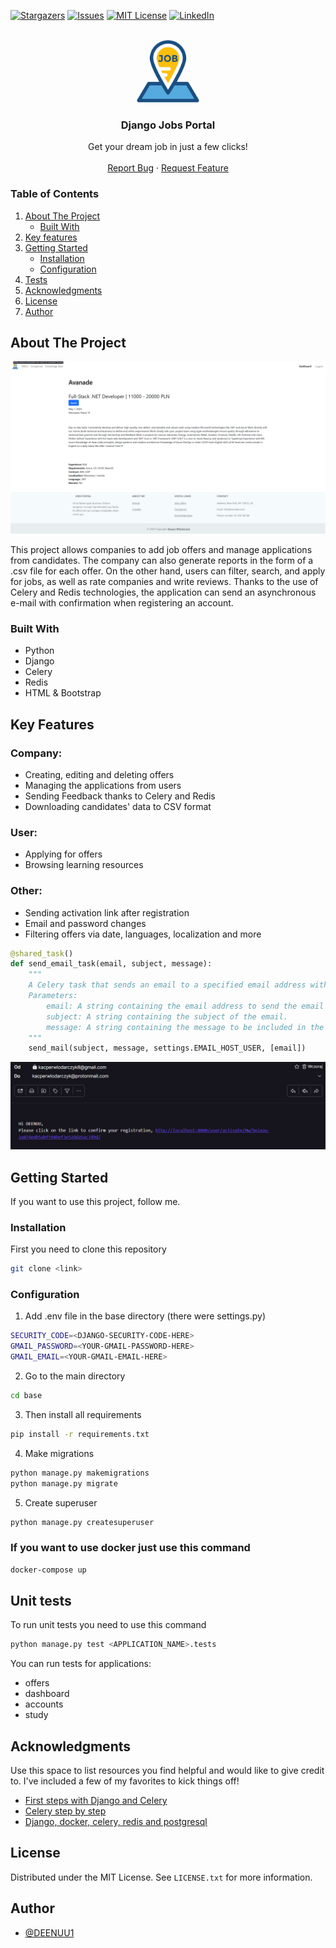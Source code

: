 [![Stargazers][stars-shield]][stars-url]
[![Issues][issues-shield]][issues-url]
[![MIT License][license-shield]][license-url]
[![LinkedIn][linkedin-shield]][linkedin-url]




<br />
<div align="center">
  <a href="https://github.com/DEENUU1/">
    <img src="images/1690006.png" alt="Logo" width="100" height="100">
  </a>

  <h3 align="center">Django Jobs Portal</h3>

  <p align="center">
    Get your dream job in just a few clicks!
    <br />
    <br />
    <a href="https://github.com/DEENUU1/Jobs-portal/issues">Report Bug</a>
    ·
    <a href="https://github.com/DEENUU1/Jobs-portal/issues">Request Feature</a>
  </p>
</div>



<!-- TABLE OF CONTENTS -->

### Table of Contents
  <ol>
    <li>
      <a href="#about-the-project">About The Project</a>
      <ul>
        <li><a href="#built-with">Built With</a></li>
      </ul>
    </li>
    <li><a href="#key-features">Key features</a></li>
    <li>
      <a href="#getting-started">Getting Started</a>
      <ul>
        <li><a href="#installation">Installation</a></li>
        <li><a href="#configuration">Configuration</a></li>
      </ul>
    </li>
    <li><a href="#unit-tests">Tests</a></li>
    <li><a href="#acknowledgments">Acknowledgments</a></li>
    <li><a href="#license">License</a></li>
    <li><a href="#author">Author</a></li>
  </ol>



<!-- ABOUT THE PROJECT -->
## About The Project

<img src="images/main.gif">


This project allows companies to add job offers and manage applications from candidates. The company can also generate reports in the form of a .csv file for each offer.
On the other hand, users can filter, search, and apply for jobs, as well as rate companies and write reviews.
Thanks to the use of Celery and Redis technologies, the application can send an asynchronous e-mail with confirmation when registering an account.

### Built With
- Python
- Django
- Celery
- Redis
- HTML & Bootstrap

## Key Features
### Company:
  - Creating, editing and deleting offers
  - Managing the applications from users
  - Sending Feedback thanks to Celery and Redis
  - Downloading candidates' data to CSV format
### User:
  - Applying for offers
  - Browsing learning resources 

### Other:
  - Sending activation link after registration
  - Email and password changes 
  - Filtering offers via date, languages, localization and more 

```python
@shared_task()
def send_email_task(email, subject, message):
    """
    A Celery task that sends an email to a specified email address with a given subject and message.
    Parameters:
        email: A string containing the email address to send the email to.
        subject: A string containing the subject of the email.
        message: A string containing the message to be included in the email.
    """
    send_mail(subject, message, settings.EMAIL_HOST_USER, [email])
```

<img src="images/activaationlink.png">

<!-- GETTING STARTED -->
## Getting Started

If you want to use this project, follow me.


### Installation


First you need to clone this repository
```bash
git clone <link>
```

### Configuration
1. Add .env file in the base directory (there were settings.py)
```bash
SECURITY_CODE=<DJANGO-SECURITY-CODE-HERE>
GMAIL_PASSWORD=<YOUR-GMAIL-PASSWORD-HERE>
GMAIL_EMAIL=<YOUR-GMAIL-EMAIL-HERE>
```
2. Go to the main directory
```bash
cd base
```
3. Then install all requirements 
```bash
pip install -r requirements.txt
```
4. Make migrations 
```bash
python manage.py makemigrations
python manage.py migrate
```
5. Create superuser
```bash
python manage.py createsuperuser
```

### If you want to use docker just use this command
```bash
docker-compose up
```

## Unit tests
To run unit tests you need to use this command
```bash
python manage.py test <APPLICATION_NAME>.tests
```
You can run tests for applications:
- offers
- dashboard
- accounts
- study



<!-- ACKNOWLEDGMENTS -->
## Acknowledgments

Use this space to list resources you find helpful and would like to give credit to. I've included a few of my favorites to kick things off!

* [First steps with Django and Celery](https://docs.celeryq.dev/en/stable/django/first-steps-with-django.html)
* [Celery step by step](https://realpython.com/asynchronous-tasks-with-django-and-celery/)
* [Django, docker, celery, redis and postgresql](https://soshace.com/dockerizing-django-with-postgres-redis-and-celery/)



<!-- LICENSE -->
## License

Distributed under the MIT License. See `LICENSE.txt` for more information.


## Author

- [@DEENUU1](https://www.github.com/DEENUU1)


<!-- MARKDOWN LINKS & IMAGES -->
<!-- https://www.markdownguide.org/basic-syntax/#reference-style-links -->
[contributors-shield]: https://img.shields.io/github/contributors/DEENUU1/Jobs-portal.svg?style=for-the-badge
[contributors-url]: https://github.com/DEENUU1/Jobs-portal/graphs/contributors
[forks-shield]: https://img.shields.io/github/forks/DEENUU1/Jobs-portal.svg?style=for-the-badge
[forks-url]: https://github.com/DEENUU1/Jobs-portal/network/members
[stars-shield]: https://img.shields.io/github/stars/DEENUU1/Jobs-portal.svg?style=for-the-badge
[stars-url]: https://github.com/DEENUU1/Jobs-portal/stargazers
[issues-shield]: https://img.shields.io/github/issues/DEENUU1/Jobs-portal.svg?style=for-the-badge
[issues-url]: https://github.com/DEENUU1/Jobs-portal/issues
[license-shield]: https://img.shields.io/github/license/DEENUU1/Jobs-Portal.svg?style=for-the-badge
[license-url]: https://github.com/DEENUU1/DEENUU1/blob/master/LICENSE.txt
[linkedin-shield]: https://img.shields.io/badge/-LinkedIn-black.svg?style=for-the-badge&logo=linkedin&colorB=555
[linkedin-url]: https://www.linkedin.com/in/kacper-wlodarczyk/
